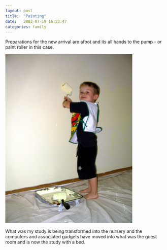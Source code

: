 ```yaml
---
layout: post
title:  "Painting"
date:   2003-07-19 16:23:47
categories: family
---
```

Preparations for the new arrival are afoot and its all hands to the pump - or paint roller in this case.

<img border="0" src="/assets/painting.jpg" alt="caleb painting (30k image)" height="533" width="400"/>

What was my study is being transformed into the nursery and the computers and associated gadgets have moved into what was the guest room and is now the study with a bed.


